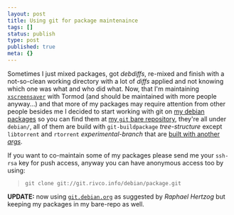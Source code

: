 ```yaml
---
layout: post
title: Using git for package maintenaince
tags: []
status: publish
type: post
published: true
meta: {}
---
```

Sometimes I just mixed packages, got <em>debdiffs</em>, re-mixed and finish with a not-so-clean working directory with a lot of <em>diffs</em> applied and not knowing which one was what and who did what. Now, that I'm maintaining <a href="http://packages.qa.debian.org/x/xscreensaver.html"><code>xscreensaver</code></a> with Tormod (and should be maintained with more people anyway...) and that more of my packages may require attention from other people besides me I decided to start working with git on <a href="http://qa.debian.org/developer.php?login=ghostbar38@gmail.com">my debian packages</a> so you can find them at <a href="http://git.rivco.info">my <code>git</code> bare repository</a>, they're all under <code>debian/</code>, all of them are build with <code>git-buildpackage</code> <em>tree-structure</em> except <code>libtorrent</code> and <code>rtorrent</code> <em>experimental-branch</em> that are <a href="http://git.rivco.info/?p=misc/git-buildpackage-extra-tools.git;a=blob;f=git-buildpackage-experimental;h=2cd6013db25ba6051726126e7452222bbcdfa009;hb=master">built with another <em>args</em></a>.

If you want to co-maintain some of my packages please send me your <code>ssh-rsa</code> key for push access, anyway you can have anonymous access too by using:

<blockquote><code>git clone git://git.rivco.info/debian/package.git</code></blockquote>

<strong>UPDATE:</strong> now using <a href="http://git.debian.org"><code>git.debian.org</code></a> as suggested by <em>Raphael Hertzog</em> but keeping my packages in my bare-repo as well.
<!--break-->
